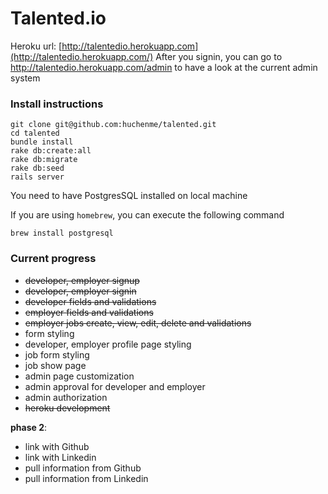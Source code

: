 # Talented.io

Heroku url: [http://talentedio.herokuapp.com](http://talentedio.herokuapp.com/)
After you signin, you can go to http://talentedio.herokuapp.com/admin to have a look at the current admin system

### Install instructions

```
git clone git@github.com:huchenme/talented.git
cd talented
bundle install
rake db:create:all
rake db:migrate
rake db:seed
rails server
```

You need to have PostgresSQL installed on local machine

If you are using `homebrew`, you can execute the following command

```
brew install postgresql
```

### Current progress

- ~~developer, employer signup~~
- ~~developer, employer signin~~
- ~~developer fields and validations~~
- ~~employer fields and validations~~
- ~~employer jobs create, view, edit, delete and validations~~
- form styling
- developer, employer profile page styling
- job form styling
- job show page
- admin page customization
- admin approval for developer and employer
- admin authorization
- ~~heroku development~~

__phase 2__:

- link with Github
- link with Linkedin
- pull information from Github
- pull information from Linkedin